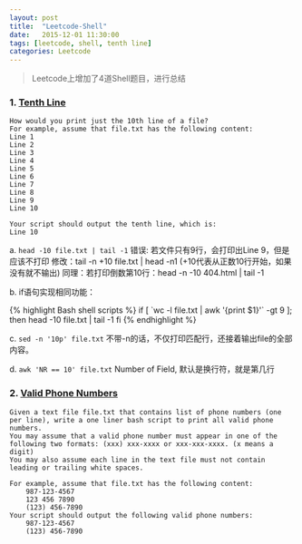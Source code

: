 ```yaml
---
layout: post
title:  "Leetcode-Shell"
date:   2015-12-01 11:30:00
tags: [leetcode, shell, tenth line]
categories: Leetcode
---
```


> Leetcode上增加了4道Shell题目，进行总结

### 1. [Tenth Line](https://leetcode.com/problems/tenth-line/)
```
How would you print just the 10th line of a file?
For example, assume that file.txt has the following content:
Line 1
Line 2
Line 3
Line 4
Line 5
Line 6
Line 7
Line 8
Line 9
Line 10

Your script should output the tenth line, which is:
Line 10
```
a. `head -10 file.txt | tail -1`
   错误: 若文件只有9行，会打印出Line 9，但是应该不打印
   修改：tail -n +10 file.txt | head -n1 (+10代表从正数10行开始，如果没有就不输出)
   同理：若打印倒数第10行：head -n -10 404.html | tail -1

b. if语句实现相同功能：

{% highlight Bash shell scripts %}
if [ \`wc -l file.txt | awk '{print $1}'\` -gt 9 ]; then
	head -10 file.txt | tail -1
fi
{% endhighlight %}

c. `sed -n '10p' file.txt`
不带-n的话，不仅打印匹配行，还接着输出file的全部内容。

d. `awk 'NR == 10' file.txt` Number of Field, 默认是换行符，就是第几行

### 2. [Valid Phone Numbers](https://leetcode.com/problems/valid-phone-numbers/)
```
Given a text file file.txt that contains list of phone numbers (one per line), write a one liner bash script to print all valid phone numbers.
You may assume that a valid phone number must appear in one of the following two formats: (xxx) xxx-xxxx or xxx-xxx-xxxx. (x means a digit)
You may also assume each line in the text file must not contain leading or trailing white spaces.

For example, assume that file.txt has the following content:
	987-123-4567
	123 456 7890
	(123) 456-7890
Your script should output the following valid phone numbers:
	987-123-4567
	(123) 456-7890
```